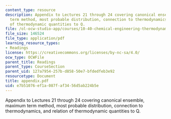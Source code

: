 ```yaml
---
content_type: resource
description: Appendix to Lectures 21 through 24 covering canonical ensemble, maximum
  term method, most probable distribution, connection to thermodynamics, and relation
  of thermodynamic quantities to Q.
file: /ol-ocw-studio-app/courses/10-40-chemical-engineering-thermodynamics-fall-2003/e7b51076ef1a087faf3456d5ab224b5e_appendix.pdf
file_size: 146524
file_type: application/pdf
learning_resource_types:
- Readings
license: https://creativecommons.org/licenses/by-nc-sa/4.0/
ocw_type: OCWFile
parent_title: Readings
parent_type: CourseSection
parent_uid: 127a7954-257b-d858-50e7-bfdedfeb3e92
resourcetype: Document
title: appendix.pdf
uid: e7b51076-ef1a-087f-af34-56d5ab224b5e
---
```

Appendix to Lectures 21 through 24 covering canonical ensemble, maximum term method, most probable distribution, connection to thermodynamics, and relation of thermodynamic quantities to Q.
